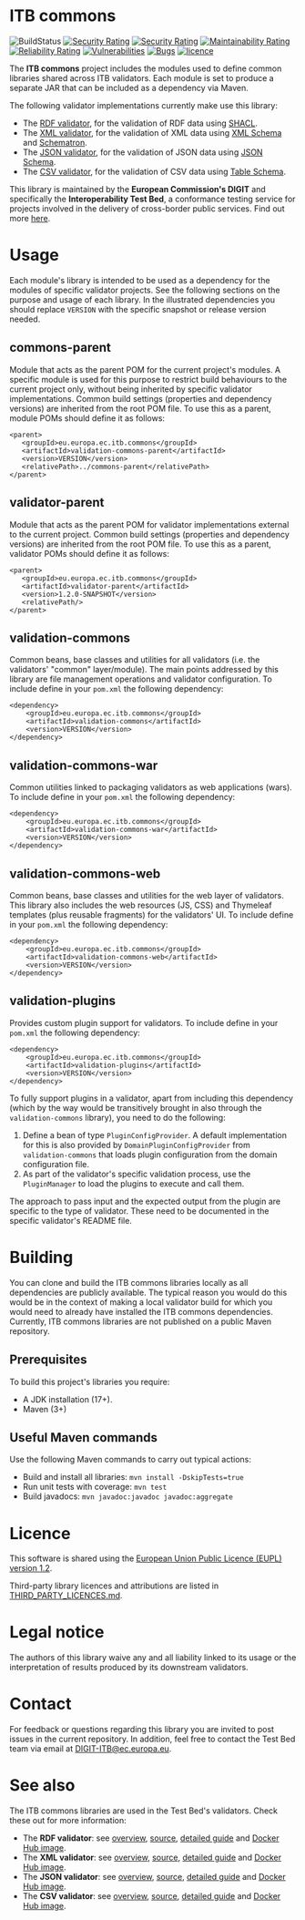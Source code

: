 # ITB commons

![BuildStatus](https://github.com/ISAITB/itb-commons/actions/workflows/main.yml/badge.svg)
[![Security Rating](https://sonarcloud.io/api/project_badges/measure?project=ISAITB_itb-commons&metric=coverage)](https://sonarcloud.io/summary/overall?id=ISAITB_itb-commons)
[![Security Rating](https://sonarcloud.io/api/project_badges/measure?project=ISAITB_itb-commons&metric=security_rating)](https://sonarcloud.io/summary/overall?id=ISAITB_itb-commons)
[![Maintainability Rating](https://sonarcloud.io/api/project_badges/measure?project=ISAITB_itb-commons&metric=sqale_rating)](https://sonarcloud.io/summary/overall?id=ISAITB_itb-commons)
[![Reliability Rating](https://sonarcloud.io/api/project_badges/measure?project=ISAITB_itb-commons&metric=reliability_rating)](https://sonarcloud.io/summary/overall?id=ISAITB_itb-commons)
[![Vulnerabilities](https://sonarcloud.io/api/project_badges/measure?project=ISAITB_itb-commons&metric=vulnerabilities)](https://sonarcloud.io/summary/overall?id=ISAITB_itb-commons)
[![Bugs](https://sonarcloud.io/api/project_badges/measure?project=ISAITB_itb-commons&metric=bugs)](https://sonarcloud.io/summary/overall?id=ISAITB_itb-commons)
[![licence](https://img.shields.io/github/license/ISAITB/itb-commons.svg?color=blue)](https://github.com/ISAITB/itb-commons/blob/master/LICENCE.txt)

The **ITB commons** project includes the modules used to define common libraries shared across ITB validators. Each module is set to 
produce a separate JAR that can be included as a dependency via Maven.

The following validator implementations currently make use this library:
* The [RDF validator](https://github.com/ISAITB/shacl-validator), for the validation of RDF data using [SHACL](https://www.w3.org/TR/shacl/).
* The [XML validator](https://github.com/ISAITB/xml-validator), for the validation of XML data using [XML Schema](https://www.w3.org/standards/xml/schema.html) and [Schematron](https://schematron.com/).
* The [JSON validator](https://github.com/ISAITB/json-validator), for the validation of JSON data using [JSON Schema](https://json-schema.org/).
* The [CSV validator](https://github.com/ISAITB/csv-validator), for the validation of CSV data using [Table Schema](https://specs.frictionlessdata.io/table-schema/).

This library is maintained by the **European Commission's DIGIT** and specifically the **Interoperability Test Bed**,
a conformance testing service for projects involved in the delivery of cross-border public services. Find out more 
[here](https://joinup.ec.europa.eu/collection/interoperability-test-bed-repository/solution/interoperability-test-bed).

# Usage

Each module's library is intended to be used as a dependency for the modules of specific validator projects. See the
following sections on the purpose and usage of each library. In the illustrated dependencies you should replace 
`VERSION` with the specific snapshot or release version needed.

## commons-parent

Module that acts as the parent POM for the current project's modules. A specific module is used for this purpose
to restrict build behaviours to the current project only, without being inherited by specific validator
implementations. Common build settings (properties and dependency versions) are inherited from the root POM file.
To use this as a parent, module POMs should define it as follows:

```
<parent>
   <groupId>eu.europa.ec.itb.commons</groupId>
   <artifactId>validation-commons-parent</artifactId>
   <version>VERSION</version>
   <relativePath>../commons-parent</relativePath>
</parent>
```

## validator-parent

Module that acts as the parent POM for validator implementations external to the current project.  Common build 
settings (properties and dependency versions) are inherited from the root POM file. To use this as a parent, validator 
POMs should define it as follows:

```
<parent>
   <groupId>eu.europa.ec.itb.commons</groupId>
   <artifactId>validator-parent</artifactId>
   <version>1.2.0-SNAPSHOT</version>
   <relativePath/>
</parent>
```

## validation-commons

Common beans, base classes and utilities for all validators (i.e. the validators' "common" layer/module). The main 
points addressed by this library are file management operations and validator configuration. To include define in 
your `pom.xml` the following dependency:

```
<dependency>
    <groupId>eu.europa.ec.itb.commons</groupId>
    <artifactId>validation-commons</artifactId>
    <version>VERSION</version>
</dependency>
```

## validation-commons-war

Common utilities linked to packaging validators as web applications (wars). To include define in your `pom.xml` 
the following dependency:

```
<dependency>
    <groupId>eu.europa.ec.itb.commons</groupId>
    <artifactId>validation-commons-war</artifactId>
    <version>VERSION</version>
</dependency>
```

## validation-commons-web

Common beans, base classes and utilities for the web layer of validators. This library also includes the web resources
(JS, CSS) and Thymeleaf templates (plus reusable fragments) for the validators' UI. To include define in your `pom.xml`
the following dependency:

```
<dependency>
    <groupId>eu.europa.ec.itb.commons</groupId>
    <artifactId>validation-commons-web</artifactId>
    <version>VERSION</version>
</dependency>
```

## validation-plugins

Provides custom plugin support for validators. To include define in your `pom.xml` the following dependency:

```
<dependency>
    <groupId>eu.europa.ec.itb.commons</groupId>
    <artifactId>validation-plugins</artifactId>
    <version>VERSION</version>
</dependency>
```

To fully support plugins in a validator, apart from including this dependency (which by the way would be transitively brought in also through the `validation-commons` library),
you need to do the following:
1. Define a bean of type `PluginConfigProvider`. A default implementation for this is also provided by `DomainPluginConfigProvider` from `validation-commons` that loads plugin
   configuration from the domain configuration file.
2. As part of the validator's specific validation process, use the `PluginManager` to load the plugins to execute and call them.

The approach to pass input and the expected output from the plugin are specific to the type of validator. These need to be documented in the specific validator's README file.

# Building

You can clone and build the ITB commons libraries locally as all dependencies are publicly available. The typical reason
you would do this would be in the context of making a local validator build for which you would need to already have 
installed the ITB commons dependencies. Currently, ITB commons libraries are not published on a public Maven repository.  

## Prerequisites

To build this project's libraries you require:
* A JDK installation (17+).
* Maven (3+)

## Useful Maven commands

Use the following Maven commands to carry out typical actions:
* Build and install all libraries: `mvn install -DskipTests=true`
* Run unit tests with coverage: `mvn test`
* Build javadocs: `mvn javadoc:javadoc javadoc:aggregate`

# Licence

This software is shared using the [European Union Public Licence (EUPL) version 1.2](https://joinup.ec.europa.eu/collection/eupl/eupl-text-eupl-12).

Third-party library licences and attributions are listed in [THIRD_PARTY_LICENCES.md](THIRD_PARTY_LICENCES.md).

# Legal notice

The authors of this library waive any and all liability linked to its usage or the interpretation of results produced
by its downstream validators.

# Contact

For feedback or questions regarding this library you are invited to post issues in the current repository. In addition,
feel free to contact the Test Bed team via email at [DIGIT-ITB@ec.europa.eu](mailto:DIGIT-ITB@ec.europa.eu).

# See also

The ITB commons libraries are used in the Test Bed's validators. Check these out for more
information:
* The **RDF validator**: see [overview](https://joinup.ec.europa.eu/collection/interoperability-test-bed-repository/solution/rdf-validator), [source](https://github.com/ISAITB/shacl-validator), [detailed guide](https://www.itb.ec.europa.eu/docs/guides/latest/validatingRDF/) and [Docker Hub image](https://hub.docker.com/r/isaitb/shacl-validator).
* The **XML validator**: see [overview](https://joinup.ec.europa.eu/collection/interoperability-test-bed-repository/solution/xml-validator), [source](https://github.com/ISAITB/xml-validator), [detailed guide](https://www.itb.ec.europa.eu/docs/guides/latest/validatingXML/) and [Docker Hub image](https://hub.docker.com/r/isaitb/xml-validator).
* The **JSON validator**: see [overview](https://joinup.ec.europa.eu/collection/interoperability-test-bed-repository/solution/json-validator), [source](https://github.com/ISAITB/json-validator), [detailed guide](https://www.itb.ec.europa.eu/docs/guides/latest/validatingJSON/) and [Docker Hub image](https://hub.docker.com/r/isaitb/json-validator).
* The **CSV validator**: see [overview](https://joinup.ec.europa.eu/collection/interoperability-test-bed-repository/solution/csv-validator), [source](https://github.com/ISAITB/csv-validator), [detailed guide](https://www.itb.ec.europa.eu/docs/guides/latest/validatingCSV/) and [Docker Hub image](https://hub.docker.com/r/isaitb/csv-validator).